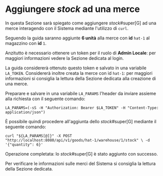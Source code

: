# Aggiungere _stock_ ad una merce

In questa Sezione sarà spiegato come aggiungere _stock_#super[G] ad una merce interagendo con il Sistema mediante l'utilizzo di `curl`.

Seguendo la guida saranno aggiunte **6 unità** alla merce con **id** `hat-1` al magazzino con **id** `1`.

Anzitutto è necessario ottenere un token per il ruolo di **Admin Locale**: per maggiori informazioni vedere la Sezione dedicata al login.

La guida considererà ottenuto questo token e salvato in una variabile `LA_TOKEN`. Considererà inoltre creata la merce con id `hat-1`: per maggiori informazioni si consiglia la lettura della Sezione dedicata alla creazione di una merce.

Preparare e salvare in una variabile `LA_PARAMS` l'header da inviare assieme alla richiesta con il seguente comando:

`LA_PARAMS=(-sS -H "Authorization: Bearer $LA_TOKEN" -H "Content-Type: application/json")`

È possibile quindi procedere all'aggiunta dello _stock_#super[G] mediante il seguente comando:

`curl "${LA_PARAMS[@]}" -X POST "http://localhost:8080/api/v1/goods/hat-1/warehouse/1/stock" \
  -d '{"quantity": 6}'`

Operazione completata: lo _stock_#super[G] è stato aggiunto con successo.

Per verificare le informazioni sulle merci del Sistema si consiglia la lettura della Sezione dedicata.
